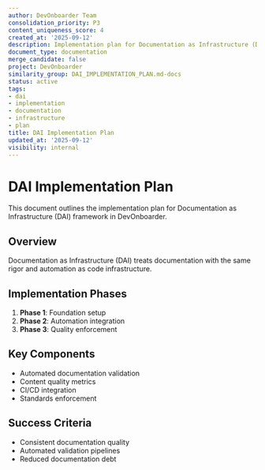 ```yaml
---
author: DevOnboarder Team
consolidation_priority: P3
content_uniqueness_score: 4
created_at: '2025-09-12'
description: Implementation plan for Documentation as Infrastructure (DAI) framework in DevOnboarder
document_type: documentation
merge_candidate: false
project: DevOnboarder
similarity_group: DAI_IMPLEMENTATION_PLAN.md-docs
status: active
tags:
- dai
- implementation
- documentation
- infrastructure
- plan
title: DAI Implementation Plan
updated_at: '2025-09-12'
visibility: internal
---
```


# DAI Implementation Plan

This document outlines the implementation plan for Documentation as Infrastructure (DAI) framework in DevOnboarder.

## Overview

Documentation as Infrastructure (DAI) treats documentation with the same rigor and automation as code infrastructure.

## Implementation Phases

1. **Phase 1**: Foundation setup
2. **Phase 2**: Automation integration
3. **Phase 3**: Quality enforcement

## Key Components

- Automated documentation validation
- Content quality metrics
- CI/CD integration
- Standards enforcement

## Success Criteria

- Consistent documentation quality
- Automated validation pipelines
- Reduced documentation debt
